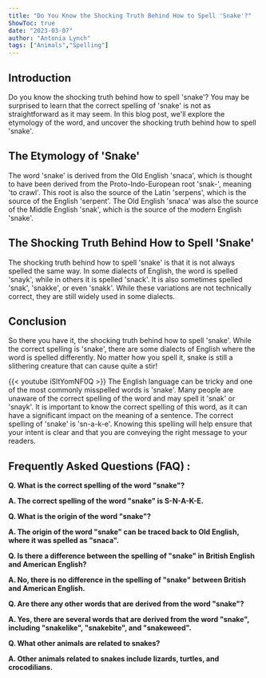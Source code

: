 ```yaml
---
title: "Do You Know the Shocking Truth Behind How to Spell 'Snake'?"
ShowToc: true 
date: "2023-03-07"
author: "Antonia Lynch" 
tags: ["Animals","Spelling"]
---
```

## Introduction

Do you know the shocking truth behind how to spell 'snake'? You may be surprised to learn that the correct spelling of 'snake' is not as straightforward as it may seem. In this blog post, we'll explore the etymology of the word, and uncover the shocking truth behind how to spell 'snake'.

## The Etymology of 'Snake'

The word 'snake' is derived from the Old English 'snaca', which is thought to have been derived from the Proto-Indo-European root 'snak-', meaning 'to crawl'. This root is also the source of the Latin 'serpens', which is the source of the English 'serpent'. The Old English 'snaca' was also the source of the Middle English 'snak', which is the source of the modern English 'snake'.

## The Shocking Truth Behind How to Spell 'Snake'

The shocking truth behind how to spell 'snake' is that it is not always spelled the same way. In some dialects of English, the word is spelled 'snayk', while in others it is spelled 'snack'. It is also sometimes spelled 'snak', 'snakke', or even 'snakk'. While these variations are not technically correct, they are still widely used in some dialects.

## Conclusion

So there you have it, the shocking truth behind how to spell 'snake'. While the correct spelling is 'snake', there are some dialects of English where the word is spelled differently. No matter how you spell it, snake is still a slithering creature that can cause quite a stir!

{{< youtube iSltYomNF0Q >}} 
The English language can be tricky and one of the most commonly misspelled words is 'snake'. Many people are unaware of the correct spelling of the word and may spell it 'snak' or 'snayk'. It is important to know the correct spelling of this word, as it can have a significant impact on the meaning of a sentence. The correct spelling of 'snake' is 'sn-a-k-e'. Knowing this spelling will help ensure that your intent is clear and that you are conveying the right message to your readers.

## Frequently Asked Questions (FAQ) :
**Q. What is the correct spelling of the word "snake"?**

**A. The correct spelling of the word "snake" is S-N-A-K-E.**

**Q. What is the origin of the word "snake"?**

**A. The origin of the word "snake" can be traced back to Old English, where it was spelled as "snaca".**

**Q. Is there a difference between the spelling of "snake" in British English and American English?**

**A. No, there is no difference in the spelling of "snake" between British and American English.**

**Q. Are there any other words that are derived from the word "snake"?**

**A. Yes, there are several words that are derived from the word "snake", including "snakelike", "snakebite", and "snakeweed".**

**Q. What other animals are related to snakes?**

**A. Other animals related to snakes include lizards, turtles, and crocodilians.**





